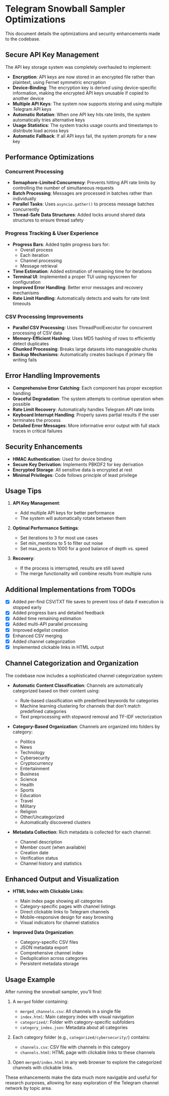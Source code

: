 # Telegram Snowball Sampler Optimizations

This document details the optimizations and security enhancements made to the codebase.

## Secure API Key Management

The API key storage system was completely overhauled to implement:

- **Encryption**: API keys are now stored in an encrypted file rather than plaintext, using Fernet symmetric encryption
- **Device-Binding**: The encryption key is derived using device-specific information, making the encrypted API keys unusable if copied to another device
- **Multiple API Keys**: The system now supports storing and using multiple Telegram API keys
- **Automatic Rotation**: When one API key hits rate limits, the system automatically tries alternative keys
- **Usage Statistics**: The system tracks usage counts and timestamps to distribute load across keys
- **Automatic Fallback**: If all API keys fail, the system prompts for a new key

## Performance Optimizations

### Concurrent Processing

- **Semaphore-Limited Concurrency**: Prevents hitting API rate limits by controlling the number of simultaneous requests
- **Batch Processing**: Messages are processed in batches rather than individually
- **Parallel Tasks**: Uses `asyncio.gather()` to process message batches concurrently
- **Thread-Safe Data Structures**: Added locks around shared data structures to ensure thread safety

### Progress Tracking & User Experience

- **Progress Bars**: Added tqdm progress bars for:
  - Overall process
  - Each iteration
  - Channel processing
  - Message retrieval
- **Time Estimation**: Added estimation of remaining time for iterations
- **Terminal UI**: Implemented a proper TUI using npyscreen for configuration
- **Improved Error Handling**: Better error messages and recovery mechanisms
- **Rate Limit Handling**: Automatically detects and waits for rate limit timeouts

### CSV Processing Improvements

- **Parallel CSV Processing**: Uses ThreadPoolExecutor for concurrent processing of CSV data
- **Memory-Efficient Hashing**: Uses MD5 hashing of rows to efficiently detect duplicates
- **Chunked Processing**: Breaks large datasets into manageable chunks
- **Backup Mechanisms**: Automatically creates backups if primary file writing fails

## Error Handling Improvements

- **Comprehensive Error Catching**: Each component has proper exception handling
- **Graceful Degradation**: The system attempts to continue operation when possible
- **Rate Limit Recovery**: Automatically handles Telegram API rate limits
- **Keyboard Interrupt Handling**: Properly saves partial results if the user terminates the process
- **Detailed Error Messages**: More informative error output with full stack traces in critical failures

## Security Enhancements

- **HMAC Authentication**: Used for device binding
- **Secure Key Derivation**: Implements PBKDF2 for key derivation
- **Encrypted Storage**: All sensitive data is encrypted at rest
- **Minimal Privileges**: Code follows principle of least privilege

## Usage Tips

1. **API Key Management**:
   - Add multiple API keys for better performance
   - The system will automatically rotate between them

2. **Optimal Performance Settings**:
   - Set iterations to 3 for most use cases
   - Set min_mentions to 5 to filter out noise
   - Set max_posts to 1000 for a good balance of depth vs. speed

3. **Recovery**:
   - If the process is interrupted, results are still saved
   - The merge functionality will combine results from multiple runs

## Additional Implementations from TODOs

- [x] Added per-find CSV/TXT file saves to prevent loss of data if execution is stopped early
- [x] Added progress bars and detailed feedback
- [x] Added time remaining estimation
- [x] Added multi-API parallel processing
- [x] Improved edgelist creation
- [x] Enhanced CSV merging 
- [x] Added channel categorization
- [x] Implemented clickable links in HTML output

## Channel Categorization and Organization

The codebase now includes a sophisticated channel categorization system:

- **Automatic Content Classification**: Channels are automatically categorized based on their content using:
  - Rule-based classification with predefined keywords for categories
  - Machine learning clustering for channels that don't match predefined categories
  - Text preprocessing with stopword removal and TF-IDF vectorization

- **Category-Based Organization**: Channels are organized into folders by category:
  - Politics
  - News
  - Technology
  - Cybersecurity
  - Cryptocurrency
  - Entertainment
  - Business
  - Science
  - Health
  - Sports
  - Education
  - Travel
  - Military
  - Religion
  - Other/Uncategorized
  - Automatically discovered clusters

- **Metadata Collection**: Rich metadata is collected for each channel:
  - Channel description
  - Member count (when available)
  - Creation date
  - Verification status
  - Channel history and statistics

## Enhanced Output and Visualization

- **HTML Index with Clickable Links**: 
  - Main index page showing all categories
  - Category-specific pages with channel listings
  - Direct clickable links to Telegram channels
  - Mobile-responsive design for easy browsing
  - Visual indicators for channel statistics

- **Improved Data Organization**:
  - Category-specific CSV files
  - JSON metadata export
  - Comprehensive channel index
  - Deduplication across categories
  - Persistent metadata storage

## Usage Example

After running the snowball sampler, you'll find:

1. A `merged` folder containing:
   - `merged_channels.csv`: All channels in a single file
   - `index.html`: Main category index with visual navigation
   - `categorized/`: Folder with category-specific subfolders
   - `category_index.json`: Metadata about all categories

2. Each category folder (e.g., `categorized/cybersecurity/`) contains:
   - `channels.csv`: CSV file with channels in this category
   - `channels.html`: HTML page with clickable links to these channels

3. Open `merged/index.html` in any web browser to explore the categorized channels with clickable links.

These enhancements make the data much more navigable and useful for research purposes, allowing for easy exploration of the Telegram channel network by topic area. 